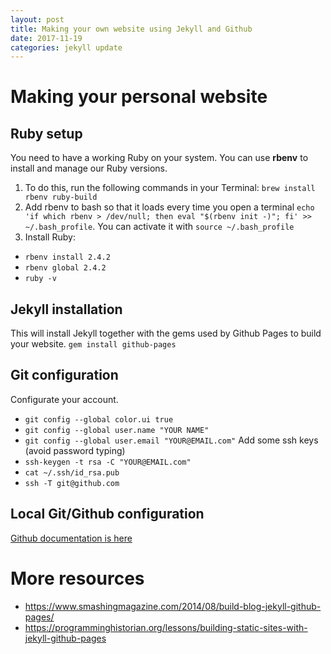 ```yaml
---
layout: post
title: Making your own website using Jekyll and Github
date: 2017-11-19
categories: jekyll update
---
```


# Making your personal website

## Ruby setup
You need to have a working Ruby on your system. You can use **rbenv** to install and manage our Ruby versions.

1.  To do this, run the following commands in your Terminal: ``brew install rbenv ruby-build``
2.  Add rbenv to bash so that it loads every time you open a terminal ``echo 'if which rbenv > /dev/null; then eval "$(rbenv init -)"; fi' >> ~/.bash_profile``. You can activate it with ``source ~/.bash_profile`` 
3.  Install Ruby: 
  * ``rbenv install 2.4.2``
  * ``rbenv global 2.4.2``
  * ``ruby -v``

## Jekyll installation 
This will install Jekyll together with the gems used by Github Pages to build your website.
``gem install github-pages``

## Git configuration 
Configurate your account.
*  ``git config --global color.ui true``
*  ``git config --global user.name "YOUR NAME"``
*  ``git config --global user.email "YOUR@EMAIL.com"``
Add some ssh keys (avoid password typing)
*  ``ssh-keygen -t rsa -C "YOUR@EMAIL.com"``
*  ``cat ~/.ssh/id_rsa.pub``
*  ``ssh -T git@github.com``

## Local Git/Github configuration
[Github documentation is here](https://help.github.com/articles/setting-up-your-github-pages-site-locally-with-jekyll/)

# More resources
*  https://www.smashingmagazine.com/2014/08/build-blog-jekyll-github-pages/
*  https://programminghistorian.org/lessons/building-static-sites-with-jekyll-github-pages
